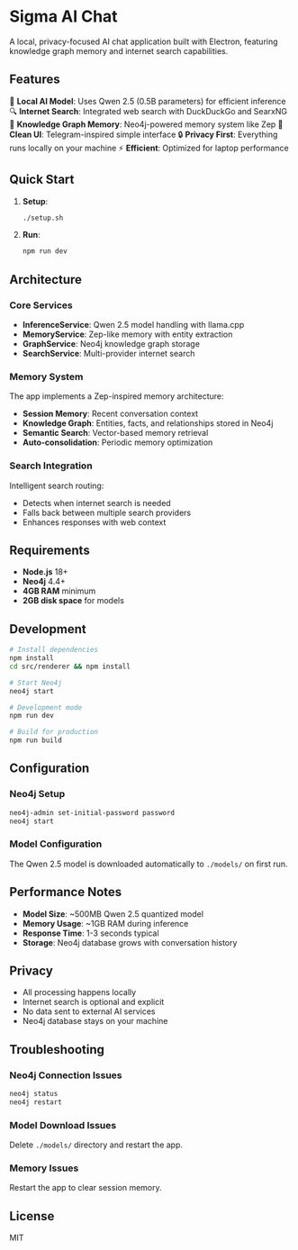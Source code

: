 # Sigma AI Chat

A local, privacy-focused AI chat application built with Electron, featuring knowledge graph memory and internet search capabilities.

## Features

🧠 **Local AI Model**: Uses Qwen 2.5 (0.5B parameters) for efficient inference
🔍 **Internet Search**: Integrated web search with DuckDuckGo and SearxNG
🧮 **Knowledge Graph Memory**: Neo4j-powered memory system like Zep
💬 **Clean UI**: Telegram-inspired simple interface
🔒 **Privacy First**: Everything runs locally on your machine
⚡ **Efficient**: Optimized for laptop performance

## Quick Start

1. **Setup**:
   ```bash
   ./setup.sh
   ```

2. **Run**:
   ```bash
   npm run dev
   ```

## Architecture

### Core Services

- **InferenceService**: Qwen 2.5 model handling with llama.cpp
- **MemoryService**: Zep-like memory with entity extraction
- **GraphService**: Neo4j knowledge graph storage
- **SearchService**: Multi-provider internet search

### Memory System

The app implements a Zep-inspired memory architecture:

- **Session Memory**: Recent conversation context
- **Knowledge Graph**: Entities, facts, and relationships stored in Neo4j
- **Semantic Search**: Vector-based memory retrieval
- **Auto-consolidation**: Periodic memory optimization

### Search Integration

Intelligent search routing:
- Detects when internet search is needed
- Falls back between multiple search providers
- Enhances responses with web context

## Requirements

- **Node.js** 18+
- **Neo4j** 4.4+
- **4GB RAM** minimum
- **2GB disk space** for models

## Development

```bash
# Install dependencies
npm install
cd src/renderer && npm install

# Start Neo4j
neo4j start

# Development mode
npm run dev

# Build for production
npm run build
```

## Configuration

### Neo4j Setup
```bash
neo4j-admin set-initial-password password
neo4j start
```

### Model Configuration
The Qwen 2.5 model is downloaded automatically to `./models/` on first run.

## Performance Notes

- **Model Size**: ~500MB Qwen 2.5 quantized model
- **Memory Usage**: ~1GB RAM during inference
- **Response Time**: 1-3 seconds typical
- **Storage**: Neo4j database grows with conversation history

## Privacy

- All processing happens locally
- Internet search is optional and explicit
- No data sent to external AI services
- Neo4j database stays on your machine

## Troubleshooting

### Neo4j Connection Issues
```bash
neo4j status
neo4j restart
```

### Model Download Issues
Delete `./models/` directory and restart the app.

### Memory Issues
Restart the app to clear session memory.

## License

MIT